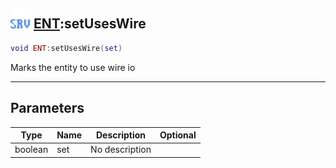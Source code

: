 ## <img src="../../.gitbook/assets/server.png" width="32" height="32" /> [ENT](../ent/README.md):setUsesWire

```lua
void ENT:setUsesWire(set)
```

Marks the entity to use wire io

------
## Parameters

| Type   | Name | Description | Optional |
| ------ | ---- | ----------- | -------: |
| boolean | set | No description |  |

